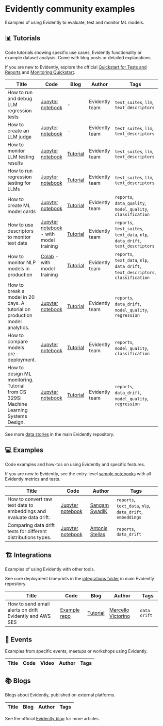 # Evidently community examples

Examples of using Evidently to evaluate, test and monitor ML models.

## 📊 Tutorials 

Code tutorials showing specific use cases, Evidently functionality or example dataset analysis. Come with blog posts or detailed explanations. 

If you are new to Evidently, explore the official [Quickstart for Tests and Reports](https://docs.evidentlyai.com/get-started/tutorial) and [Monitoring Quickstart](https://docs.evidentlyai.com/get-started/tutorial-monitoring).

Title | Code | Blog | Author | Tags 
--- | --- | --- | --- | --- 
How to run and debug LLM regression tests | [Jupyter notebook](tutorials/Regression_testing_with_debugging.ipynb) |  - | Evidently team | `test_suites`, `llm`, `text_descriptors`
How to create an LLM judge | [Jupyter notebook](tutorials/LLM_as_a_judge_tutorial.ipynb) |  - | Evidently team | `test_suites`, `llm`, `text_descriptors`
How to monitor LLM testing results | [Jupyter notebook](tutorials/How_to_track_regression_testing_results.ipynb) |   [Tutorial](https://www.evidentlyai.com/blog/llm-testing-tutorial) | Evidently team | `test_suites`, `llm`, `text_descriptors`
How to run regression testing for LLMs | [Jupyter notebook](tutorials/How_to_run_regression_testing_for_LLMs.ipynb) |  [Tutorial](https://www.evidentlyai.com/blog/llm-regression-testing-tutorial) | Evidently team | `test_suites`, `llm`, `text_descriptors`
How to create ML model cards |[Jupyter notebook](tutorials/How_to_create_an_ML_model_card.ipynb) | [Tutorial](https://www.evidentlyai.com/blog/ml-model-card-tutorial) | Evidently team | `reports`, `data_quality`, `model_quality`, `classification`
How to use descriptors to monitor text data | [Jupyter notebook](tutorials/How_to_add_a_custom_text_descriptor.ipynb) - with model training | [Tutorial](https://www.evidentlyai.com/blog/unstructured-data-monitoring)|  Evidently team | `reports`, `test_suites`, `text_data`, `nlp`, `data_drift`, `text_descriptors`
How to monitor NLP models in production | [Colab](https://colab.research.google.com/drive/15ON-Ub_1QUYkDbdLpyt-XyEx34MD28E1) - with model training | [Tutorial](https://www.evidentlyai.com/blog/tutorial-detecting-drift-in-text-data) |  Evidently team | `reports`, `text_data`, `nlp`, `data_drift`, `text_descriptors`,  `classification`
How to break a model in 20 days. A tutorial on production model analytics. |[Jupyter notebook](tutorials/bicycle_demand_monitoring.ipynb) | [Tutorial](https://www.evidentlyai.com/blog/tutorial-1-model-analytics-in-production) | Evidently team | `reports`, `data_drift`, `model_quality`, `regression`
How to compare models pre-deployment. |[Jupyter notebook](tutorials/ibm_hr_attrition_model_validation.ipynb) | [Tutorial](https://www.evidentlyai.com/blog/tutorial-2-model-evaluation-hr-attrition) | Evidently team | `reports`, `model_quality`, `classification`
How to design ML monitoring. Tutorial from CS 329S: Machine Learning Systems Design.| [Jupyter notebook](tutorials/bicycle_demand_monitoring_setup.ipynb) | [Tutorial](https://www.evidentlyai.com/blog/tutorial-evidently-ml-monitoring-cs329s) | Evidently team | `reports`, `data_drift`, `model_quality`, `regression`

See more [data stories](https://github.com/evidentlyai/evidently/tree/main/examples/data_stories) in the main Evidently repository.

## 💻 Examples

Code examples and how-tos on using Evidently and specific features.

If you are new to Evidently, see the entry-level [sample notebooks](https://github.com/evidentlyai/evidently/tree/main/examples/sample_notebooks) with all Evidently metrics and tests.

Title | Code | Author | Tags 
--- |  --- | --- | --- 
How to convert raw text data to embeddings and evaluate data drift. | [Jupyter notebook](examples/how_to_run_drift_report_for_text_data.ipynb) | [Sangam SwadiK](https://github.com/SangamSwadiK) | `reports`, `text_data`, `nlp`, `data_drift`, `embeddings`
Comparing data drift tests for different distributions types. | [Jupyter notebook](examples/comparing_custom_statest_with_classic_distributions.ipynb) | [Antonis Stellas](https://github.com/AntonisCSt) | `reports`, `data_drift`

## 🏗️ Integrations

Examples of using Evidently with other tools.

See core deployment blueprints in the [integrations folder](https://github.com/evidentlyai/evidently/tree/main/examples/integrations) in main Evidently repository.

Title | Code | Blog | Author | Tags 
--- | --- | --- | --- | --- 
How to send email alerts on drift Evidently and AWS SES |[Example repo](https://github.com/evidentlyai/aws_alerting) |  [Tutorial](https://www.evidentlyai.com/blog/ml-monitoring-with-email-alerts-tutorial) |  [Marcello Victorino](https://www.github.com/marcellovictorino) | `data drift`

## 🎥 Events

Examples from specific events, meetups or workshops using Evidently.

Title | Code | Video | Author | Tags 
--- | --- | --- | --- | --- 

## 📚 Blogs

Blogs about Evidently, published on external platforms.

Title | Blog | Author | Tags 
--- |  --- | --- | --- 

See the official [Evidently blog](https://www.evidentlyai.com/blog) for more articles.
